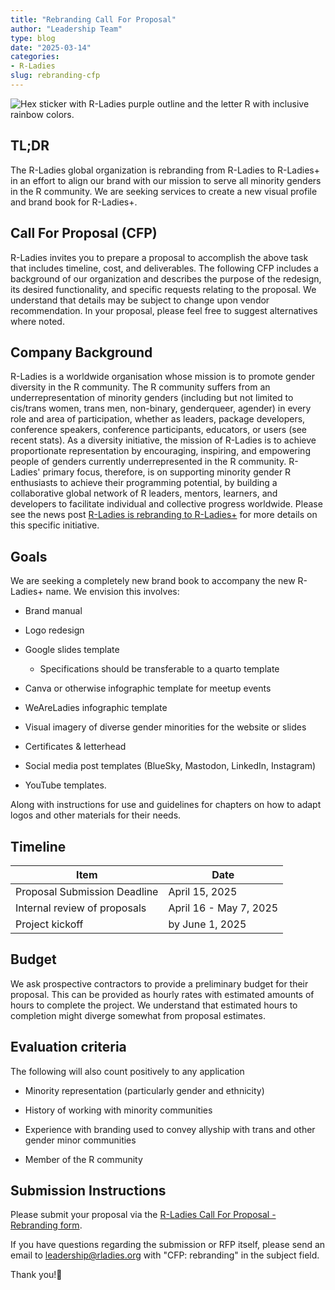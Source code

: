 ```yaml
---
title: "Rebranding Call For Proposal"
author: "Leadership Team"
type: blog
date: "2025-03-14"
categories: 
- R-Ladies
slug: rebranding-cfp
---
```


![Hex sticker with R-Ladies purple outline and the letter R with inclusive rainbow colors.](rainbow-inclusive.svg)

## TL;DR

The R-Ladies global organization is rebranding from R-Ladies to R-Ladies+ in an effort to align our brand with our mission to serve all minority genders in the R community.
We are seeking services to create a new visual profile and brand book for R-Ladies+.

## Call For Proposal (CFP)

R-Ladies invites you to prepare a proposal to accomplish the above task that includes timeline, cost, and deliverables.
The following CFP includes a background of our organization and describes the purpose of the redesign, its desired functionality, and specific requests relating to the proposal.
We understand that details may be subject to change upon vendor recommendation.
In your proposal, please feel free to suggest alternatives where noted.

## Company Background

R-Ladies is a worldwide organisation whose mission is to promote gender diversity in the R community.
The R community suffers from an underrepresentation of minority genders (including but not limited to cis/trans women, trans men, non-binary, genderqueer, agender) in every role and area of participation, whether as leaders, package developers, conference speakers, conference participants, educators, or users (see recent stats).
As a diversity initiative, the mission of R-Ladies is to achieve proportionate representation by encouraging, inspiring, and empowering people of genders currently underrepresented in the R community.
R-Ladies' primary focus, therefore, is on supporting minority gender R enthusiasts to achieve their programming potential, by building a collaborative global network of R leaders, mentors, learners, and developers to facilitate individual and collective progress worldwide.
Please see the news post [R-Ladies is rebranding to R-Ladies+](https://rladies.org/news/rebranding-announcement/) for more details on this specific initiative.

## Goals

We are seeking a completely new brand book to accompany the new R-Ladies+ name.
We envision this involves:

-   Brand manual

-   Logo redesign

-   Google slides template

    -   Specifications should be transferable to a quarto template

-   Canva or otherwise infographic template for meetup events

-   WeAreLadies infographic template

-   Visual imagery of diverse gender minorities for the website or slides

-   Certificates & letterhead
  
-   Social media post templates (BlueSky, Mastodon, LinkedIn, Instagram)

-   YouTube templates.
  
Along with instructions for use and guidelines for chapters on how to adapt logos and other materials for their needs.

## Timeline

| Item                         | Date                   |
|------------------------------|------------------------|
| Proposal Submission Deadline | April 15, 2025         |
| Internal review of proposals | April 16 - May 7, 2025 |
| Project kickoff              | by June 1, 2025        |

## Budget

We ask prospective contractors to provide a preliminary budget for their proposal.
This can be provided as hourly rates with estimated amounts of hours to complete the project.
We understand that estimated hours to completion might diverge somewhat from proposal estimates.

## Evaluation criteria

The following will also count positively to any application

-   Minority representation (particularly gender and ethnicity)

-   History of working with minority communities

-   Experience with branding used to convey allyship with trans and other gender minor communities

-   Member of the R community

## Submission Instructions

Please submit your proposal via the [R-Ladies Call For Proposal - Rebranding form](https://airtable.com/apphrsts5IruOEGJo/pagmZISNXBiAfDfpC/form).

If you have questions regarding the submission or RFP itself, please send an email to [leadership\@rladies.org](mailto:leadership@rladies.org) with "CFP: rebranding" in the subject field.

Thank you!💜
